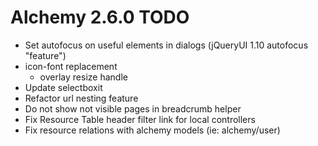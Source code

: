 # Alchemy 2.6.0 TODO

* Set autofocus on useful elements in dialogs (jQueryUI 1.10 autofocus "feature")
* icon-font replacement
  * overlay resize handle
* Update selectboxit
* Refactor url nesting feature
* Do not show not visible pages in breadcrumb helper
* Fix Resource Table header filter link for local controllers
* Fix resource relations with alchemy models (ie: alchemy/user)